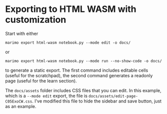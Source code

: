 # Exporting to HTML WASM with customization

Start with either

`marimo export html-wasm notebook.py --mode edit -o docs/`

or

`marimo export html-wasm notebook.py --mode run --no-show-code -o docs/`

to generate a static export. The first command includes editable cells (useful
for the scratchpad), the second command generates a readonly page (useful for
the learn section).

The `docs/assets` folder includes CSS files that you can edit. In this example,
which is a `--mode edit` export, the file is
`docs/assets/edit-page-C05ExoCW.css`. I've modified this file to hide the
sidebar and save button, just as an example.
